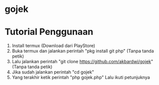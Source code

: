 # gojek

# Tutorial Penggunaan
1. Install termux (Download dari PlayStore)
2. Buka termux dan jalankan perintah "pkg install git php" (Tanpa tanda petik)
3. Lalu jalankan perintah "git clone https://github.com/akbardwi/gojek" (Tanpa tanda petik)
4. Jika sudah jalankan perintah "cd gojek"
5. Yang terakhir ketik perintah "php gojek.php" Lalu ikuti petunjuknya
